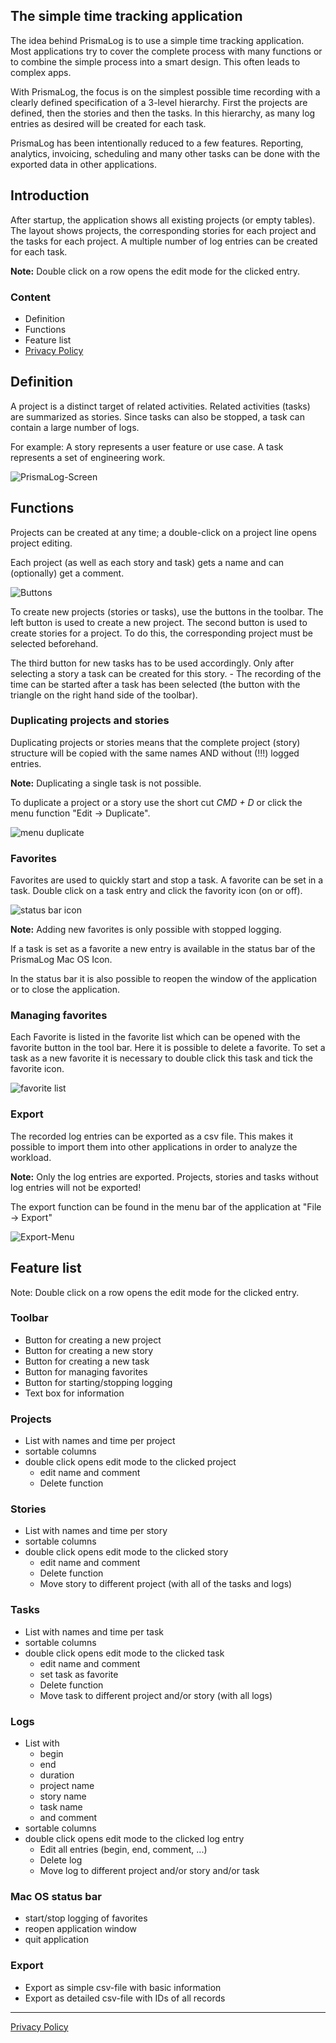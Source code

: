 The simple time tracking application
------------------------------------

The idea behind PrismaLog is to use a simple time tracking application. Most applications try to cover the complete process with many functions or to combine the simple process into a smart design. This often leads to complex apps. 

With PrismaLog, the focus is on the simplest possible time recording with a clearly defined specification of a 3-level hierarchy. First the projects are defined, then the stories and then the tasks. In this hierarchy, as many log entries as desired will be created for each task.

PrismaLog has been intentionally reduced to a few features. Reporting, analytics, invoicing, scheduling and many other tasks can be done with the exported data in other applications.

Introduction
------------

After startup, the application shows all existing projects (or empty tables). The layout shows projects, the corresponding stories for each project and the tasks for each project. A multiple number of log entries can be created for each task.

<div class="extended-markdown tip border rounded-1 mb-4 p-3 border-blue bg-blue-light f5">
<Strong>Note:</Strong> Double click on a row opens the edit mode for the clicked entry.
</div>

### Content

- Definition
- Functions
- Feature list
- [Privacy Policy](privacy_policy.md)

Definition
----------

A project is a distinct target of related activities. Related activities (tasks) are summarized as stories. Since tasks can also be stopped, a task can contain a large number of logs.

For example: A story represents a user feature or use case. A task represents a set of engineering work.

![PrismaLog-Screen](img/01.png)

Functions
---------

Projects can be created at any time; a double-click on a project line opens project editing.

Each project (as well as each story and task) gets a name and can (optionally) get a comment.

![Buttons](img/17.png)

To create new projects (stories or tasks), use the buttons in the toolbar. The left button is used to create a new project. The second button is used to create stories for a project. To do this, the corresponding project must be selected beforehand.

The third button for new tasks has to be used accordingly. Only after selecting a story a task can be created for this story. - The recording of the time can be started after a task has been selected (the button with the triangle on the right hand side of the toolbar).

### Duplicating projects and stories

Duplicating projects or stories means that the complete project (story) structure will be copied with the same names AND without (!!!) logged entries.

<div class="extended-markdown tip border rounded-1 mb-4 p-3 border-red bg-red-light f5">
<Strong>Note:</Strong> Duplicating a single task is not possible.
</div>

To duplicate a project or a story use the short cut *CMD + D* or click the menu function "Edit -> Duplicate".

![menu duplicate](img/Duplicate-click.png)

### Favorites

Favorites are used to quickly start and stop a task. A favorite can be set in a task. Double click on a task entry and click the favority icon (on or off).

![status bar icon](img/statusbar-entry.png)

<div class="extended-markdown tip border rounded-1 mb-4 p-3 border-red bg-red-light f5">
<Strong>Note:</Strong> Adding new favorites is only possible with stopped logging. 
</div>

If a task is set as a favorite a new entry is available in the status bar of the PrismaLog Mac OS Icon.

In the status bar it is also possible to reopen the window of the application or to close the application.

### Managing favorites

Each Favorite is listed in the favorite list which can be opened with the favorite button in the tool bar. Here it is possible to delete a favorite. To set a task as a new favorite it is necessary to double click this task and tick the favorite icon.

![favorite list](img/Favorites-List.png)

### Export

The recorded log entries can be exported as a csv file. This makes it possible to import them into other applications in order to analyze the workload.

<div class="extended-markdown tip border rounded-1 mb-4 p-3 border-red bg-red-light f5">
<Strong>Note:</Strong> Only the log entries are exported. Projects, stories and tasks without log entries will not be exported!
</div>

The export function can be found in the menu bar of the application at "File -> Export"

![Export-Menu](img/16.png)

Feature list
------------

Note: Double click on a row opens the edit mode for the clicked entry.

### Toolbar

- Button for creating a new project
- Button for creating a new story
- Button for creating a new task
- Button for managing favorites
- Button for starting/stopping logging
- Text box for information

### Projects

- List with names and time per project
- sortable columns
- double click opens edit mode to the clicked project
	- edit name and comment
	- Delete function


### Stories

- List with names and time per story
- sortable columns
- double click opens edit mode to the clicked story
	- edit name and comment
	- Delete function
	- Move story to different project (with all of the tasks and logs)

### Tasks

- List with names and time per task
- sortable columns
- double click opens edit mode to the clicked task
	- edit name and comment
	- set task as favorite
	- Delete function
	- Move task to different project and/or story (with all logs)

### Logs

- List with
	- begin
	- end
	- duration
	- project name
	- story name
	- task name
	- and comment
- sortable columns
- double click opens edit mode to the clicked log entry
	- Edit all entries (begin, end, comment, ...)
	- Delete log
	- Move log to different project and/or story and/or task

### Mac OS status bar

- start/stop logging of favorites
- reopen application window
- quit application

### Export

- Export as simple csv-file with basic information
- Export as detailed csv-file with IDs of all records


- - -

[Privacy Policy](privacy_policy.md)